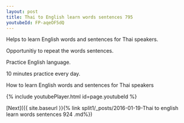 ```yaml
---
layout: post
title: Thai to English learn words sentences 795 
youtubeId: FP-aqeOF5dQ
---
```

 
 
Helps to learn English words and sentences for Thai speakers.

Opportunitiy to repeat the words sentences. 

Practice English language. 
 
10 minutes practice every day. 
 
How to learn English words and sentences for Thai speakers 
 
{% include youtubePlayer.html id=page.youtubeId %}
 
 
[Next]({{ site.baseurl }}{% link  split1/_posts/2016-01-19-Thai to english learn words sentences 924 .md%})
 
